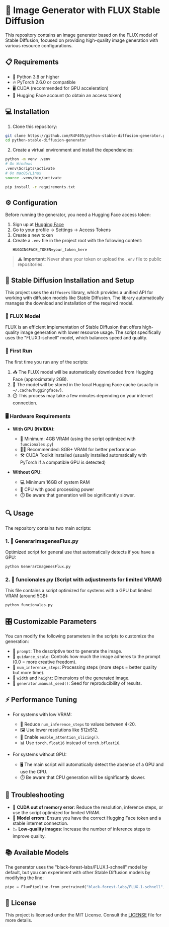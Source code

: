 # 🎨 Image Generator with FLUX Stable Diffusion

This repository contains an image generator based on the FLUX model of Stable Diffusion, focused on providing high-quality image generation with various resource configurations.

## 📋 Requirements

- 🐍 Python 3.8 or higher
- 🔥 PyTorch 2.6.0 or compatible
- 🖥️ CUDA (recommended for GPU acceleration)
- 🤗 Hugging Face account (to obtain an access token)

## 💻 Installation

1. Clone this repository:
```bash
git clone https://github.com/R4F405/python-stable-diffusion-generator.git
cd python-stable-diffusion-generator
```

2. Create a virtual environment and install the dependencies:
```bash
python -m venv .venv
# On Windows
.venv\Scripts\activate
# On macOS/Linux
source .venv/bin/activate

pip install -r requirements.txt
```

## ⚙️ Configuration

Before running the generator, you need a Hugging Face access token:

1. Sign up at [Hugging Face](https://huggingface.co/)
2. Go to your profile → Settings → Access Tokens
3. Create a new token
4. Create a `.env` file in the project root with the following content:
   ```
   HUGGINGFACE_TOKEN=your_token_here
   ```
   
> ⚠️ **Important**: Never share your token or upload the `.env` file to public repositories.

## 🚀 Stable Diffusion Installation and Setup

This project uses the `diffusers` library, which provides a unified API for working with diffusion models like Stable Diffusion. The library automatically manages the download and installation of the required model.

### 🌊 FLUX Model

FLUX is an efficient implementation of Stable Diffusion that offers high-quality image generation with lower resource usage. The script specifically uses the "FLUX.1-schnell" model, which balances speed and quality.

### 🔄 First Run

The first time you run any of the scripts:

1. 📥 The FLUX model will be automatically downloaded from Hugging Face (approximately 2GB).
2. 💾 The model will be stored in the local Hugging Face cache (usually in `~/.cache/huggingface/`).
3. ⏱️ This process may take a few minutes depending on your internet connection.

### 🖥️ Hardware Requirements

- **With GPU (NVIDIA)**:
  - 🔋 Minimum: 4GB VRAM (using the script optimized with `funcionales.py`)
  - 🔋🔋 Recommended: 8GB+ VRAM for better performance
  - 🛠️ CUDA Toolkit installed (usually installed automatically with PyTorch if a compatible GPU is detected)

- **Without GPU**:
  - 💻 Minimum 16GB of system RAM
  - 🔄 CPU with good processing power
  - ⏱️ Be aware that generation will be significantly slower.

## 🔍 Usage

The repository contains two main scripts:

### 1. 🚀 GenerarImagenesFlux.py

Optimized script for general use that automatically detects if you have a GPU:

```bash
python GenerarImagenesFlux.py
```

### 2. 🧰 funcionales.py (Script with adjustments for limited VRAM)

This file contains a script optimized for systems with a GPU but limited VRAM (around 5GB):

```bash
python funcionales.py
```

## 🎛️ Customizable Parameters

You can modify the following parameters in the scripts to customize the generation:

- 💬 `prompt`: The descriptive text to generate the image.
- 🎯 `guidance_scale`: Controls how much the image adheres to the prompt (0.0 = more creative freedom).
- 🔄 `num_inference_steps`: Processing steps (more steps = better quality but more time).
- 📐 `width` and `height`: Dimensions of the generated image.
- 🎲 `generator.manual_seed()`: Seed for reproducibility of results.

## ⚡ Performance Tuning

- For systems with low VRAM:
  - 🔽 Reduce `num_inference_steps` to values between 4-20.
  - 🖼️ Use lower resolutions like 512x512.
  - 🧩 Enable `enable_attention_slicing()`.
  - 📊 Use `torch.float16` instead of `torch.bfloat16`.

- For systems without GPU:
  - 🖥️ The main script will automatically detect the absence of a GPU and use the CPU.
  - ⏱️ Be aware that CPU generation will be significantly slower.

## 🔧 Troubleshooting

- 🚫 **CUDA out of memory error**: Reduce the resolution, inference steps, or use the script optimized for limited VRAM.
- 🔌 **Model errors**: Ensure you have the correct Hugging Face token and a stable internet connection.
- 📉 **Low-quality images**: Increase the number of inference steps to improve quality.

## 📚 Available Models

The generator uses the "black-forest-labs/FLUX.1-schnell" model by default, but you can experiment with other Stable Diffusion models by modifying the line:

```python
pipe = FluxPipeline.from_pretrained("black-forest-labs/FLUX.1-schnell", ...)
```

## 📄 License

This project is licensed under the MIT License. Consult the [LICENSE](LICENSE) file for more details.
